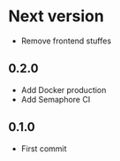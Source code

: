 # Next version
+ Remove frontend stuffes

## 0.2.0
+ Add Docker production
+ Add Semaphore CI

## 0.1.0
+ First commit
